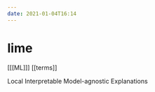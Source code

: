 ```yaml
---
date: 2021-01-04T16:14
---
```


# lime

[[[ML]]]
[[terms]]

Local Interpretable Model-agnostic Explanations
